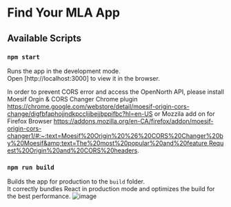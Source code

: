 # Find Your MLA App

## Available Scripts

### `npm start`

Runs the app in the development mode.\
Open [http://localhost:3000] to view it in the browser.

In order to prevent CORS error and access the OpenNorth API, please install Moesif Orgin & CORS Changer Chrome plugin https://chrome.google.com/webstore/detail/moesif-origin-cors-change/digfbfaphojjndkpccljibejjbppifbc?hl=en-US or Mozzila add on for Firefox Browser https://addons.mozilla.org/en-CA/firefox/addon/moesif-origin-cors-changer1/#:~:text=Moesif%20Origin%20%26%20CORS%20Changer%20by%20Moesif&amp;text=The%20most%20popular%20and%20feature,Request%20Origin%20and%20CORS%20headers.

### `npm run build`

Builds the app for production to the `build` folder.\
It correctly bundles React in production mode and optimizes the build for the best performance.
![image](https://user-images.githubusercontent.com/72715756/201822693-bffbb2a2-a408-4d36-85cc-1e443a6ec889.png)
